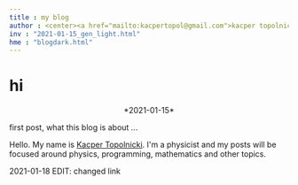```yaml
---
title : my blog
author : <center><a href="mailto:kacpertopol@gmail.com">kacper topolnicki</a></br><a href="mailto:kacpertopol@gmail.com">kacpertopol@gmail.com</a><center>
inv : "2021-01-15_gen_light.html"
hme : "blogdark.html"
---
```



# hi
<center>
*2021-01-15*
</center>

first post, what this blog is about ...



Hello. My name is 
<a id = "NCE" href = https://kacpertopol.github.io/>Kacper Topolnicki</a>. I'm a physicist and my posts will be
focused around physics, programming, mathematics and other topics.

2021-01-18 EDIT: changed link


